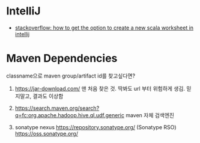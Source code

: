 # IntelliJ
- [stackoverflow: how to get the option to create a new scala worksheet in intellij](https://stackoverflow.com/questions/36867112/how-to-get-the-option-to-create-a-new-scala-worksheet-in-intellij)

# Maven Dependencies
classname으로 maven group/artifact id를 찾고싶다면?

1. https://jar-download.com/
맨 처음 찾은 것.
딱봐도 url 부터 위험하게 생김. 믿지말고, 결과도 이상함

2. https://search.maven.org/search?q=fc:org.apache.hadoop.hive.ql.udf.generic
maven 자체 검색엔진

3. sonatype nexus
https://repository.sonatype.org/ (Sonatype RSO)
https://oss.sonatype.org/
